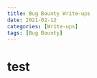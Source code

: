 ```yaml
---
title: Bug Bounty Write-ups
date: 2021-02-12
categories: [Write-ups]
tags: [Bug Bounty]
---
```

# test
